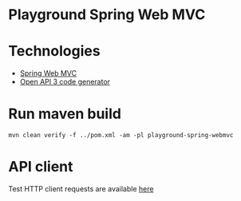 # Playground Spring Web MVC

# Technologies

- [Spring Web MVC](README/spring-webmvc.md)
- [Open API 3 code generator](README/oas3-generation.md)

# Run maven build

```shell
mvn clean verify -f ../pom.xml -am -pl playground-spring-webmvc
```

# API client

Test HTTP client requests are available [here](./playground-spring-webmvc.http)
